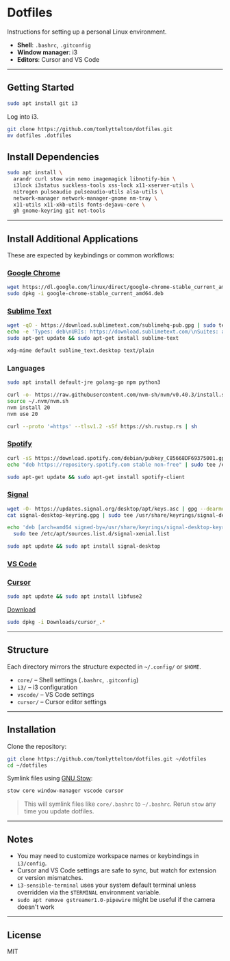 # Dotfiles

Instructions for setting up a personal Linux environment.

- **Shell**: `.bashrc`, `.gitconfig`
- **Window manager**: i3
- **Editors**: Cursor and VS Code

---

## Getting Started

```bash
sudo apt install git i3
```

Log into i3.

```bash
git clone https://github.com/tomlyttelton/dotfiles.git
mv dotfiles .dotfiles
```

## Install Dependencies

```bash
sudo apt install \
  arandr curl stow vim nemo imagemagick libnotify-bin \
  i3lock i3status suckless-tools xss-lock x11-xserver-utils \
  nitrogen pulseaudio pulseaudio-utils alsa-utils \
  network-manager network-manager-gnome nm-tray \
  x11-utils x11-xkb-utils fonts-dejavu-core \
  gh gnome-keyring git net-tools
````

---

## Install Additional Applications

These are expected by keybindings or common workflows:

### [Google Chrome](https://www.google.com/chrome/)

```bash
wget https://dl.google.com/linux/direct/google-chrome-stable_current_amd64.deb
sudo dpkg -i google-chrome-stable_current_amd64.deb
```

### [Sublime Text](https://www.sublimetext.com/)

```bash
wget -qO - https://download.sublimetext.com/sublimehq-pub.gpg | sudo tee /etc/apt/keyrings/sublimehq-pub.asc > /dev/null
echo -e 'Types: deb\nURIs: https://download.sublimetext.com/\nSuites: apt/stable/\nSigned-By: /etc/apt/keyrings/sublimehq-pub.asc' | sudo tee /etc/apt/sources.list.d/sublime-text.sources
sudo apt-get update && sudo apt-get install sublime-text

xdg-mime default sublime_text.desktop text/plain
```

### Languages

```bash
sudo apt install default-jre golang-go npm python3

curl -o- https://raw.githubusercontent.com/nvm-sh/nvm/v0.40.3/install.sh | bash
source ~/.nvm/nvm.sh
nvm install 20
nvm use 20

curl --proto '=https' --tlsv1.2 -sSf https://sh.rustup.rs | sh
```

### [Spotify](https://www.spotify.com/)

```bash
curl -sS https://download.spotify.com/debian/pubkey_C85668DF69375001.gpg | sudo gpg --dearmor --yes -o /etc/apt/trusted.gpg.d/spotify.gpg
echo "deb https://repository.spotify.com stable non-free" | sudo tee /etc/apt/sources.list.d/spotify.list

sudo apt-get update && sudo apt-get install spotify-client
```

### [Signal](https://signal.org/)

```bash
wget -O- https://updates.signal.org/desktop/apt/keys.asc | gpg --dearmor > signal-desktop-keyring.gpg;
cat signal-desktop-keyring.gpg | sudo tee /usr/share/keyrings/signal-desktop-keyring.gpg > /dev/null

echo 'deb [arch=amd64 signed-by=/usr/share/keyrings/signal-desktop-keyring.gpg] https://updates.signal.org/desktop/apt xenial main' |\
  sudo tee /etc/apt/sources.list.d/signal-xenial.list

sudo apt update && sudo apt install signal-desktop
```

### [VS Code](https://code.visualstudio.com/)
### [Cursor](https://cursor.sh/)

```bash
sudo apt update && sudo apt install libfuse2
```

[Download](https://www.cursor.com/download) 

```bash
sudo dpkg -i Downloads/cursor_.*
```

---

## Structure

Each directory mirrors the structure expected in `~/.config/` or `$HOME`.

* `core/` – Shell settings (`.bashrc`, `.gitconfig`)
* `i3/` – i3 configuration
* `vscode/` – VS Code settings
* `cursor/` – Cursor editor settings

---

## Installation

Clone the repository:

```bash
git clone https://github.com/tomlyttelton/dotfiles.git ~/dotfiles
cd ~/dotfiles
```

Symlink files using [GNU Stow](https://www.gnu.org/software/stow/):

```bash
stow core window-manager vscode cursor
```

> This will symlink files like `core/.bashrc` to `~/.bashrc`.
> Rerun `stow` any time you update dotfiles.

---

## Notes

* You may need to customize workspace names or keybindings in `i3/config`.
* Cursor and VS Code settings are safe to sync, but watch for extension or version mismatches.
* `i3-sensible-terminal` uses your system default terminal unless overridden via the `$TERMINAL` environment variable.
* `sudo apt remove gstreamer1.0-pipewire` might be useful if the camera doesn't work
---

## License

MIT
